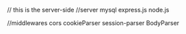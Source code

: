 // this is the server-side
//server
mysql express.js node.js 

//middlewares
cors cookieParser session-parser BodyParser
